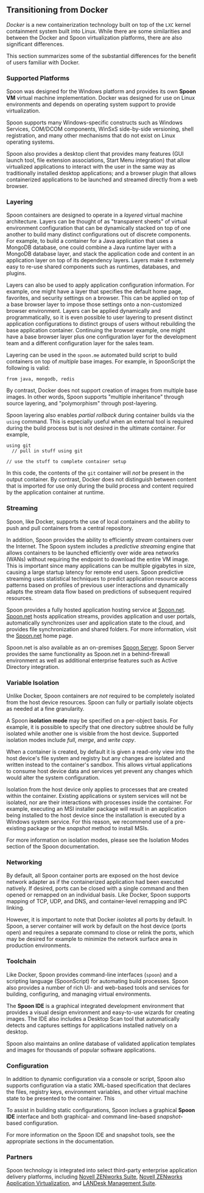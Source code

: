 ## Transitioning from Docker

*Docker* is a new containerization technology built on top of the `LXC` kernel containment system built into Linux. While there are some similarities
and between the Docker and Spoon virtualization platforms, there are also significant differences.

This section summarizes some of the substantial differences for the benefit of users familiar with Docker.

### Supported Platforms

Spoon was designed for the Windows platform and provides its own **Spoon VM** virtual machine implementation. Docker was designed for use on
Linux environments and depends on operating system support to provide virtualization.

Spoon supports many Windows-specific constructs such as Windows Services, COM/DCOM components, WinSxS side-by-side versioning, shell
registration, and many other mechanisms that do not exist on Linux operating systems.

Spoon also provides a desktop client that provides many features (GUI launch tool, file extension associations, Start Menu integration)
that allow virtualized applications to interact with the user in the same way as traditionally installed desktop applications; and
a browser plugin that allows containerized applications to be launched and streamed directly from a web browser.

### Layering

Spoon containers are designed to operate in a *layered* virtual machine architecture. Layers can be thought of as "transparent sheets"
of virtual environment configuration that can be dynamically stacked on top of one another to build many distinct configurations out of
discrete components. For example, to build a container for a Java application that uses a MongoDB database, one could combine a
Java runtime layer with a MongoDB database layer, and stack the application code and content in an application layer on top
of its dependency layers. Layers make it extremely easy to re-use shared components such as runtimes, databases, and plugins.

Layers can also be used to apply application configuration information. For example, one might have a layer that specifies the
default home page, favorites, and security settings on a browser. This can be applied on top of a base browser layer to impose those
settings onto a non-customized browser environment. Layers can be applied dynamically and programmatically, so it is even possible
to user layering to present distinct application configurations to distinct groups of users without rebuilding the base application
container. Continuing the browser example, one might have a base browser layer plus one configuration layer for the development team
and a different configuration layer for the sales team.

Layering can be used in the `spoon.me` automated build script to build containers on top of *multiple* base images. For example,
in SpoonScript the following is valid:

    from java, mongodb, redis

By contrast, Docker does not support creation of images from multiple base images. In other words, Spoon supports "multiple
inheritance" through source layering, and "polymorphism" through post-layering.

Spoon layering also enables *partial rollback* during container builds via the `using` command. This is especially useful
when an external tool is required during the build process but is not desired in the ultimate container. For example,

    using git
	  // pull in stuff using git
	
	// use the stuff to complete container setup

In this code, the contents of the `git` container will *not* be present in the output container. By contrast, Docker does
not distinguish between content that is imported for use only during the build process and content required by the
application container at runtime.

### Streaming

Spoon, like Docker, supports the use of local containers and the ability to push and pull containers from a central
repository.

In addition, Spoon provides the ability to efficiently *stream* containers over the Internet. The Spoon system includes
a *predictive streaming* engine that allows containers to be launched efficiently over wide area networks (WANs) without
requiring the endpoint to download the entire VM image. This is important since many applications can be multiple gigabytes
in size, causing a large startup latency for remote end users. Spoon predictive streaming uses statistical techniques to predict
application resource access patterns based on profiles of previous user interactions and dynamically adapts the stream
data flow based on predictions of subsequent required resources.

Spoon provides a fully hosted application hosting service at [Spoon.net](http://spoon.net). [Spoon.net](http://spoon.net)
hosts application streams, provides application and user portals, automatically synchronizes user and application state to the
cloud, and provides file synchronization and shared folders. For more information, visit the [Spoon.net](http://spoon.net)
home page.

Spoon.net is also available as an on-premises [Spoon Server](http://spoon.net/server). Spoon Server provides the same
functionality as Spoon.net in a behind-firewall environment as well as additional enterprise features such as Active
Directory integration.

### Variable Isolation

Unlike Docker, Spoon containers are *not* required to be completely isolated from the host device resources. Spoon can fully or
partially isolate objects as needed at a fine granularity.

A Spoon **isolation mode** may be specified on a per-object basis. For example, it is possible to specify that one directory
subtree should be fully isolated while another one is visible from the host device. Supported isolation modes include *full*,
*merge*, and *write copy*.

When a container is created, by default it is given a read-only view into the host device's file system and registry but any
changes are isolated and written instead to the container's sandbox. This allows virtual applications to consume host device
data and services yet prevent any changes which would alter the system configuration. 

Isolation from the host device only applies to processes that are created within the container. Existing applications or
system services will not be isolated, nor are their interactions with processes inside the container. For example, executing an
MSI installer package will result in an application being installed to the host device since the installation is
executed by a Windows system service. For this reason, we recommend use of a pre-existing package or the *snapshot* method
to install MSIs.

For more information on isolation modes, please see the Isolation Modes section of the Spoon documentation.

### Networking

By default, all Spoon container ports are exposed on the host device network adapter as if the containerized application had
been executed natively. If desired, ports can be closed with a single command and then opened
or remapped on an individual basis. Like Docker, Spoon supports mapping of TCP, UDP, and DNS, and container-level
remapping and IPC linking.

However, it is important to note that Docker *isolates* all ports by default. In Spoon, a server container will work
by default on the host device (ports open) and requires a separate command to close or relink the ports, which may be
desired for example to minimize the network surface area in production environments.

### Toolchain

Like Docker, Spoon provides command-line interfaces (`spoon`) and a scripting language (SpoonScript) for automating
build processes. Spoon also provides a number of rich UI- and web-based tools and services for building, configuring,
and managing virtual environments.

The **Spoon IDE** is a graphical integrated development environment that provides a visual design environment and
easy-to-use wizards for creating images. The IDE also includes a Desktop Scan tool that automatically detects and
captures settings for applications installed natively on a desktop.

Spoon also maintains an online database of validated application templates and images for thousands of popular
software applications.

### Configuration

In addition to dynamic configuration via a console or script, Spoon also supports configuration via a static XML-based
specification that declares the files, registry keys, environment variables, and other virtual machine state to be
presented to the container. This 

To assist in building static configurations, Spoon inclues a graphical **Spoon IDE** interface and both graphical-
and command line-based *snapshot*-based configuration.

For more information on the Spoon IDE and snapshot tools, see the appropriate sections in the documentation.

### Partners

Spoon technology is integrated into select third-party enterprise application delivery platforms, including [Novell ZENworks
Suite](https://www.novell.com/products/zenworks/zenworks-suite/), [Novell ZENworks Application Virtualization](http://novell.com/zav),
and [LANDesk Management Suite](http://landesk.com).
